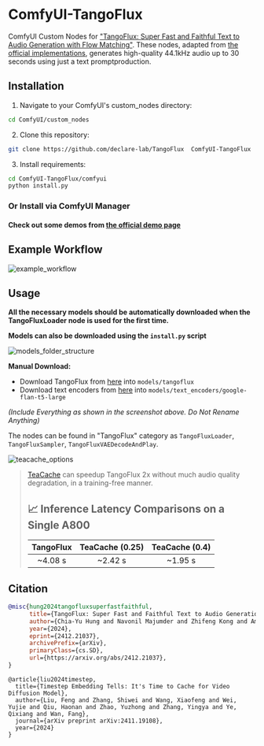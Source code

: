 # ComfyUI-TangoFlux
ComfyUI Custom Nodes for ["TangoFlux: Super Fast and Faithful Text to Audio Generation with Flow Matching"](https://arxiv.org/abs/2412.21037). These nodes, adapted from [the official implementations](https://github.com/declare-lab/TangoFlux/), generates high-quality 44.1kHz audio up to 30 seconds using just a text promptproduction.

## Installation

1. Navigate to your ComfyUI's custom_nodes directory:
```bash
cd ComfyUI/custom_nodes
```

2. Clone this repository:
```bash
git clone https://github.com/declare-lab/TangoFlux  ComfyUI-TangoFlux
```

3. Install requirements:
```bash
cd ComfyUI-TangoFlux/comfyui
python install.py
```

### Or Install via ComfyUI Manager

#### Check out some demos from [the official demo page](https://tangoflux.github.io/)

## Example Workflow

![example_workflow](https://github.com/user-attachments/assets/afbf7b53-d712-4c9c-a538-53f0dc001f45)

## Usage

**All the necessary models should be automatically downloaded when the TangoFluxLoader node is used for the first time.**

**Models can also be downloaded using the `install.py` script**

![models_folder_structure](https://github.com/user-attachments/assets/94d8a54a-10d6-4f90-bb4d-3ee181dee3a2)

**Manual Download:**
- Download TangoFlux from [here](https://huggingface.co/declare-lab/TangoFlux/tree/main) into `models/tangoflux`
- Download text encoders from [here](https://huggingface.co/google/flan-t5-large/tree/main) into `models/text_encoders/google-flan-t5-large`
  
*(Include Everything as shown in the screenshot above. Do Not Rename Anything)*

The nodes can be found in "TangoFlux" category as `TangoFluxLoader`, `TangoFluxSampler`, `TangoFluxVAEDecodeAndPlay`.

![teacache_options](https://github.com/user-attachments/assets/29e676d9-902b-4ea2-9f72-18d3607996e8)

> [TeaCache](https://github.com/LiewFeng/TeaCache) can speedup TangoFlux 2x without much audio quality degradation, in a training-free manner.
>
>
> ## 📈 Inference Latency Comparisons on a Single A800
> 
> 
> |      TangoFlux      |        TeaCache (0.25)       |    TeaCache (0.4)    |
> |:-------------------:|:----------------------------:|:--------------------:|
> |      ~4.08 s        |        ~2.42 s                |     ~1.95 s         |

## Citation

```bibtex
@misc{hung2024tangofluxsuperfastfaithful,
      title={TangoFlux: Super Fast and Faithful Text to Audio Generation with Flow Matching and Clap-Ranked Preference Optimization}, 
      author={Chia-Yu Hung and Navonil Majumder and Zhifeng Kong and Ambuj Mehrish and Rafael Valle and Bryan Catanzaro and Soujanya Poria},
      year={2024},
      eprint={2412.21037},
      archivePrefix={arXiv},
      primaryClass={cs.SD},
      url={https://arxiv.org/abs/2412.21037}, 
}
```
```
@article{liu2024timestep,
  title={Timestep Embedding Tells: It's Time to Cache for Video Diffusion Model},
  author={Liu, Feng and Zhang, Shiwei and Wang, Xiaofeng and Wei, Yujie and Qiu, Haonan and Zhao, Yuzhong and Zhang, Yingya and Ye, Qixiang and Wan, Fang},
  journal={arXiv preprint arXiv:2411.19108},
  year={2024}
}
```
